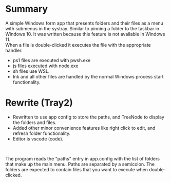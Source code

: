# Summary
A simple Windows form app that presents folders and their files as a menu with submenus in the systray. Similar to pinning a folder to the taskbar in Windows 10. It was written because this feature is not available in Windows 11.<br/>
When a file is double-clicked it executes the file with the appropriate handler.
- ps1 files are executed with pwsh.exe
- js files executed with node.exe
- sh files use WSL.
- lnk and all other files are handled by the normal Windows process start functionality.

# Rewrite (Tray2)
- Rewritten to use app config to store the paths, and TreeNode to display the folders and files.
- Added other minor convenience features like right click to edit, and refresh folder functionality.
- Editor is vscode (code).

<br/>

The program reads the "paths" entry in app.config with the list of folders that make up the main menu. Paths are separated by a semicolon.
The folders are expected to contain files that you want to execute when double-clicked.

<br/>
